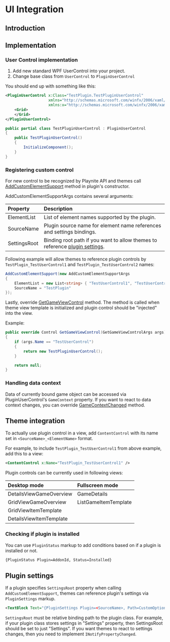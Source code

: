 UI Integration
=====================

Introduction
---------------------


Implementation
---------------------

### User Control implementation

1) Add new standard WPF UserControl into your project.
2) Change base class from `UserControl` to `PluginUserControl`

You should end up with something like this:

```xml
<PluginUserControl x:Class="TestPlugin.TestPluginUserControl"
                   xmlns="http://schemas.microsoft.com/winfx/2006/xaml/presentation"
                   xmlns:x="http://schemas.microsoft.com/winfx/2006/xaml">
    <Grid>
    </Grid>
</PluginUserControl>
```

```csharp
public partial class TestPluginUserControl : PluginUserControl
{
    public TestPluginUserControl()
    {
        InitializeComponent();
    }
}
```

### Registering custom control

For new control to be recognized by Playnite API and themes call [AddCustomElementSupport](xref:Playnite.SDK.Plugins.Plugin.AddCustomElementSupport(Playnite.SDK.Plugins.AddCustomElementSupportArgs)) method in plugin's constructor.

AddCustomElementSupportArgs contains several arguments:

|Property|Description|
|:---|:---|
|ElementList| List of element names supported by the plugin. |
|SourceName| Plugin source name for element name references and settings bindings. |
|SettingsRoot| Binding root path if you want to allow themes to reference [plugin settings](#plugin-settings). |

Following example will allow themes to reference plugin controls by `TestPlugin_TestUserControl1` and `TestPlugin_TestUserControl2` names:

```csharp
AddCustomElementSupport(new AddCustomElementSupportArgs
{
    ElementList = new List<string> { "TestUserControl1", "TestUserControl2" },
    SourceName = "TestPlugin"
});
```

Lastly, override [GetGameViewControl](xref:Playnite.SDK.Plugins.Plugin.GetGameViewControl(Playnite.SDK.Plugins.GetGameViewControlArgs)) method. The method is called when theme view template is initialized and plugin control should be "injected" into the view.

Example:
```csharp
public override Control GetGameViewControl(GetGameViewControlArgs args)
{
    if (args.Name == "TestUserControl")
    {
        return new TestPluginUserControl();
    }

    return null;
}
```

### Handling data context

Data of currently bound game object can be accessed via PluginUserControl's `GameContext` property. If you want to react to data context changes, you can override [GameContextChanged](xref:Playnite.SDK.Controls.PluginUserControl.GameContextChanged(Playnite.SDK.Models.Game,Playnite.SDK.Models.Game)) method.

Theme integration
---------------------

To actually use plugin control in a view, add `ContentControl` with its name set in `<SourceName>_<ElementName>` format.

For example, to include `TestPlugin_TestUserControl1` from above example, add this to a view:

```xml
<ContentControl x:Name="TestPlugin_TestUserControl1" />
```

Plugin controls can be currently used in following views:

|Desktop mode | Fullscreen mode |
|:---|:---|
|DetailsViewGameOverview|GameDetails|
|GridViewGameOverview|ListGameItemTemplate|
|GridViewItemTemplate||
|DetailsViewItemTemplate||

### Checking if plugin is installed

You can use `PluginStatus` markup to add conditions based on if a plugin is installed or not.

```xml
{PluginStatus Plugin=AddonId, Status=Installed}
```

Plugin settings
---------------------

If a plugin specifies `SettingsRoot` property when calling `AddCustomElementSupport`, themes can reference plugin's settings via `PluginSettings` markup.

```xml
<TextBlock Text="{PluginSettings Plugin=<SourceName>, Path=CustomOption}" />
```

`SettingsRoot` must be relative binding path to the plugin class. For example, if your plugin class stores settings in "Settings" property, then SettingsRoot should be set to just "Settings". If you want themes to react to settings changes, then you need to implement `INotifyPropertyChanged`.